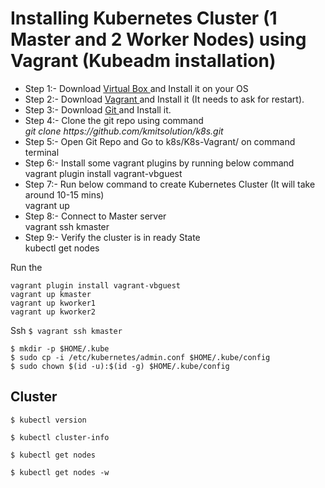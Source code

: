 # Installing Kubernetes Cluster (1 Master and 2 Worker Nodes) using Vagrant (Kubeadm installation)
<ul>
  <li>Step 1:- Download <a href="https://www.virtualbox.org/wiki/Downloads" > Virtual Box </a> and Install it on your OS </li>
  <li>Step 2:- Download <a href="https://www.vagrantup.com/downloads"> Vagrant </a> and Install it (It needs to ask for restart).</li>
  <li>Step 3:- Download <a href="https://git-scm.com/downloads"> Git </a> and Install it. </li>
  <li>Step 4:- Clone the git repo using command <br /> <i> git clone https://github.com/kmitsolution/k8s.git </i> </li>
  <li>Step 5:- Open Git Repo and Go to k8s/K8s-Vagrant/ on command terminal </li>
  <li>Step 6:- Install some vagrant plugins by running below command <br />
    vagrant plugin install vagrant-vbguest
  </li>
  <li>Step 7:- Run below command to create Kubernetes Cluster (It will take around 10-15 mins) <br />
    vagrant up </li>
  <li>Step 8:- Connect to Master server <br />
      vagrant ssh kmaster
  </li>
  <li>Step 9:- Verify the cluster is in ready State <br />
      kubectl get nodes
   </li> 
</ul>  

Run the 
```shell
vagrant plugin install vagrant-vbguest
vagrant up kmaster
vagrant up kworker1
vagrant up kworker2
```

Ssh
`$ vagrant ssh kmaster`

```shell
$ mkdir -p $HOME/.kube
$ sudo cp -i /etc/kubernetes/admin.conf $HOME/.kube/config
$ sudo chown $(id -u):$(id -g) $HOME/.kube/config
```

## Cluster
`$ kubectl version`

`$ kubectl cluster-info`

`$ kubectl get nodes`

`$ kubectl get nodes -w`